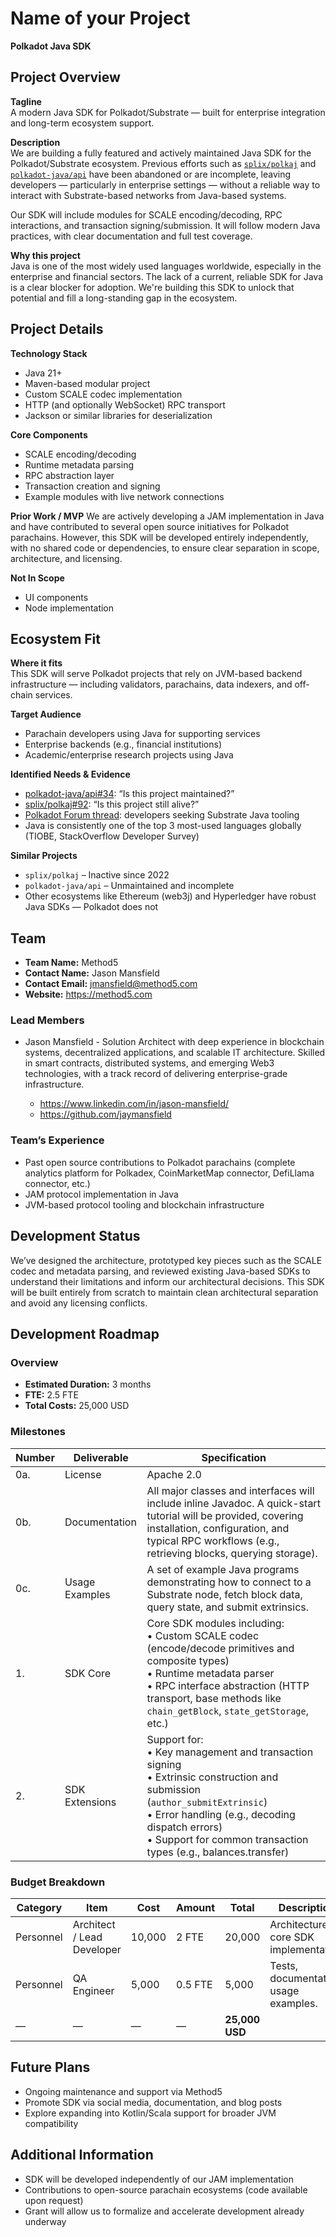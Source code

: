 # Name of your Project

**Polkadot Java SDK**

## Project Overview

**Tagline**  
A modern Java SDK for Polkadot/Substrate — built for enterprise integration and long-term ecosystem support.

**Description**  
We are building a fully featured and actively maintained Java SDK for the Polkadot/Substrate ecosystem. Previous efforts such as [`splix/polkaj`](https://github.com/splix/polkaj) and [`polkadot-java/api`](https://github.com/polkadot-java/api) have been abandoned or are incomplete, leaving developers — particularly in enterprise settings — without a reliable way to interact with Substrate-based networks from Java-based systems.

Our SDK will include modules for SCALE encoding/decoding, RPC interactions, and transaction signing/submission. It will follow modern Java practices, with clear documentation and full test coverage.

**Why this project**  
Java is one of the most widely used languages worldwide, especially in the enterprise and financial sectors. The lack of a current, reliable SDK for Java is a clear blocker for adoption. We're building this SDK to unlock that potential and fill a long-standing gap in the ecosystem.

## Project Details

**Technology Stack**
- Java 21+
- Maven-based modular project
- Custom SCALE codec implementation
- HTTP (and optionally WebSocket) RPC transport
- Jackson or similar libraries for deserialization

**Core Components**
- SCALE encoding/decoding
- Runtime metadata parsing
- RPC abstraction layer
- Transaction creation and signing
- Example modules with live network connections

**Prior Work / MVP**
We are actively developing a JAM implementation in Java and have contributed to several open source initiatives for Polkadot parachains. However, this SDK will be developed entirely independently, with no shared code or dependencies, to ensure clear separation in scope, architecture, and licensing.

**Not In Scope**
- UI components
- Node implementation

## Ecosystem Fit

**Where it fits**  
This SDK will serve Polkadot projects that rely on JVM-based backend infrastructure — including validators, parachains, data indexers, and off-chain services.

**Target Audience**
- Parachain developers using Java for supporting services
- Enterprise backends (e.g., financial institutions)
- Academic/enterprise research projects using Java

**Identified Needs & Evidence**
- [polkadot-java/api#34](https://github.com/polkadot-java/api/issues/34): “Is this project maintained?”
- [splix/polkaj#92](https://github.com/splix/polkaj/issues/92): “Is this project still alive?”
- [Polkadot Forum thread](https://forum.polkadot.network/t/substrate-java-rpc-client/7104): developers seeking Substrate Java tooling
- Java is consistently one of the top 3 most-used languages globally (TIOBE, StackOverflow Developer Survey)

**Similar Projects**
- `splix/polkaj` – Inactive since 2022
- `polkadot-java/api` – Unmaintained and incomplete
- Other ecosystems like Ethereum (web3j) and Hyperledger have robust Java SDKs — Polkadot does not

## Team

- **Team Name:** Method5
- **Contact Name:** Jason Mansfield
- **Contact Email:** jmansfield@method5.com
- **Website:** https://method5.com

### Lead Members
 - Jason Mansfield - Solution Architect with deep experience in blockchain systems, decentralized applications, and scalable IT architecture. Skilled in smart contracts, distributed systems, and emerging Web3 technologies, with a track record of delivering enterprise-grade infrastructure.

   - https://www.linkedin.com/in/jason-mansfield/
   - https://github.com/jaymansfield
   

### Team’s Experience
- Past open source contributions to Polkadot parachains (complete analytics platform for Polkadex, CoinMarketMap connector, DefiLlama connector, etc.)
- JAM protocol implementation in Java
- JVM-based protocol tooling and blockchain infrastructure

## Development Status

We’ve designed the architecture, prototyped key pieces such as the SCALE codec and metadata parsing, and reviewed existing Java-based SDKs to understand their limitations and inform our architectural decisions. This SDK will be built entirely from scratch to maintain clean architectural separation and avoid any licensing conflicts.

## Development Roadmap

### Overview

- **Estimated Duration:** 3 months
- **FTE:** 2.5 FTE
- **Total Costs:** 25,000 USD

### Milestones

| Number | Deliverable     | Specification                                                                                                                                                                                                                                           |
|--------|------------------|---------------------------------------------------------------------------------------------------------------------------------------------------------------------------------------------------------------------------------------------------------|
| 0a.    | License           | Apache 2.0                                                                                                                                                                                                                                              |
| 0b.    | Documentation     | All major classes and interfaces will include inline Javadoc. A quick-start tutorial will be provided, covering installation, configuration, and typical RPC workflows (e.g., retrieving blocks, querying storage).                                     |
| 0c.    | Usage Examples    | A set of example Java programs demonstrating how to connect to a Substrate node, fetch block data, query state, and submit extrinsics.                                                                                                                  |
| 1.     | SDK Core          | Core SDK modules including:<br>• Custom SCALE codec (encode/decode primitives and composite types)<br>• Runtime metadata parser<br>• RPC interface abstraction (HTTP transport, base methods like `chain_getBlock`, `state_getStorage`, etc.)           |
| 2.     | SDK Extensions    | Support for:<br>• Key management and transaction signing<br>• Extrinsic construction and submission (`author_submitExtrinsic`)<br>• Error handling (e.g., decoding dispatch errors)<br>• Support for common transaction types (e.g., balances.transfer) |

### Budget Breakdown

| Category   | Item                       | Cost   | Amount  | Total          | Description                           |
|------------|----------------------------|--------|---------|----------------|---------------------------------------|
| Personnel  | Architect / Lead Developer | 10,000 | 2 FTE   | 20,000         | Architecture, core SDK implementation |
| Personnel  | QA Engineer                | 5,000  | 0.5 FTE | 5,000          | Tests, documentation, usage examples. |
| —          | —                          | —      | —       | **25,000 USD** |                                       |

## Future Plans

- Ongoing maintenance and support via Method5
- Promote SDK via social media, documentation, and blog posts
- Explore expanding into Kotlin/Scala support for broader JVM compatibility

## Additional Information

- SDK will be developed independently of our JAM implementation
- Contributions to open-source parachain ecosystems (code available upon request)
- Grant will allow us to formalize and accelerate development already underway
